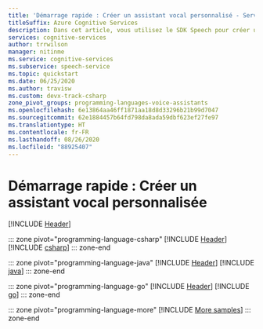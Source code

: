 ```yaml
---
title: 'Démarrage rapide : Créer un assistant vocal personnalisé - Service Speech'
titleSuffix: Azure Cognitive Services
description: Dans cet article, vous utilisez le SDK Speech pour créer un assistant vocal personnalisé.
services: cognitive-services
author: trrwilson
manager: nitinme
ms.service: cognitive-services
ms.subservice: speech-service
ms.topic: quickstart
ms.date: 06/25/2020
ms.author: travisw
ms.custom: devx-track-csharp
zone_pivot_groups: programming-languages-voice-assistants
ms.openlocfilehash: 6e13864aa46ff1871aa18d8d33296b21b99d7047
ms.sourcegitcommit: 62e1884457b64fd798da8ada59dbf623ef27fe97
ms.translationtype: HT
ms.contentlocale: fr-FR
ms.lasthandoff: 08/26/2020
ms.locfileid: "88925407"
---
```

# <a name="quickstart-create-a-custom-voice-assistant"></a>Démarrage rapide : Créer un assistant vocal personnalisée

[!INCLUDE [Header](../includes/quickstarts/voice-assistants/header.md)]

::: zone pivot="programming-language-csharp"
[!INCLUDE [Header](../includes/quickstarts/voice-assistants/csharp/header.md)]
[!INCLUDE [csharp](../includes/quickstarts/voice-assistants/csharp/csharp.md)]
::: zone-end

::: zone pivot="programming-language-java"
[!INCLUDE [Header](../includes/quickstarts/voice-assistants/java/header.md)]
[!INCLUDE [java](../includes/quickstarts/voice-assistants/java/java.md)]
::: zone-end

::: zone pivot="programming-language-go"
[!INCLUDE [Header](../includes/quickstarts/voice-assistants/go/header.md)]
[!INCLUDE [go](../includes/quickstarts/voice-assistants/go/go.md)]
::: zone-end

::: zone pivot="programming-language-more"
[!INCLUDE [More samples](../includes/quickstarts/voice-assistants/more/more.md)]
::: zone-end
